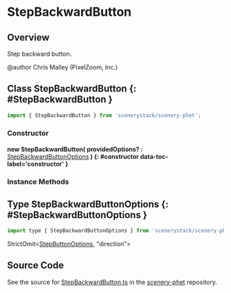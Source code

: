 # StepBackwardButton

## Overview

Step backward button.

@author Chris Malley (PixelZoom, Inc.)

## Class StepBackwardButton {: #StepBackwardButton }


```js
import { StepBackwardButton } from 'scenerystack/scenery-phet';
```
### Constructor

#### new StepBackwardButton( providedOptions? : <span style="font-weight: 400;">[StepBackwardButtonOptions](../scenery-phet/StepBackwardButton.md#StepBackwardButtonOptions)</span> ) {: #constructor data-toc-label='constructor' }

### Instance Methods





## Type StepBackwardButtonOptions {: #StepBackwardButtonOptions }


```js
import type { StepBackwardButtonOptions } from 'scenerystack/scenery-phet';
```


StrictOmit&lt;[StepButtonOptions](../scenery-phet/StepButton.md#StepButtonOptions), "direction"&gt;



## Source Code

See the source for [StepBackwardButton.ts](https://github.com/phetsims/scenery-phet/blob/main/js/buttons/StepBackwardButton.ts) in the [scenery-phet](https://github.com/phetsims/scenery-phet) repository.
